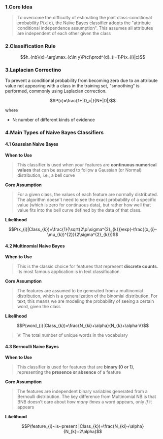 ### 1.Core Idea

>To overcome the difficulty of estimating the joint class-conditional probability P(x∣c), the Naïve Bayes classifier adopts the "attribute conditional independence assumption". This assumes all attributes are independent of each other given the class

### 2.Classification Rule

$$h_{nb}(x)=\arg\max_{c\in y}P(c)\prod^{d}_{i=1}P(x_{i}|c)$$

### 3.Laplacian Correctino

To prevent a conditional probability from becoming zero due to an attribute value not appearing with a class in the training set, "smoothing" is performed, commonly using Laplacian correction.


$$P(c)=\frac{1+|D_c|}{N+|D|}$$

where
* N: number of different kinds of evidence

### 4.Main Types of Naive Bayes Classifiers

#### 4.1 Gaussian Naive Bayes

**When to Use**

>This classifier is used when your features are **continuous numerical values** that can be assumed to follow a Gaussian (or Normal) distribution, i.e., a bell curve

**Core Assumption**

>For a given class, the values of each feature are normally distributed. The algorithm doesn't need to see the exact probability of a specific value (which is zero for continuous data), but rather how well that value fits into the bell curve defined by the data of that class.

**Likelihood**

$$P(x_{i}|Class_{k})=\frac{1}{\sqrt{2\pi\sigma^{2}_{k}}}exp(-\frac{(x_{i}-\mu_{k})^{2}}{2\sigma^{2}_{k}})$$

#### 4.2 Multinomial Naive Bayes

**When to Use**

>This is the classic choice for features that represent **discrete counts**. Its most famous application is in text classification.

**Core Assumption**

>The features are assumed to be generated from a multinomial distribution, which is a generalization of the binomial distribution. For text, this means we are modeling the probability of seeing a certain word, given the class

**Likelihood**

$$P(word_{i}|Class_{k})=\frac{N_{ki}+\alpha}{N_{k}+\alpha·V}$$
>V: The total number of unique words in the vocabulary

#### 4.3 Bernoulli Naive Bayes

**When to Use**

>This classifier is used for features that are **binary (0 or 1)**, representing the **presence or absence** of a feature

**Core Assumption**

>The features are independent binary variables generated from a Bernoulli distribution. The key difference from Multinomial NB is that BNB doesn't care about _how many times_ a word appears, only _if_ it appears

**Likelihood**

$$P(feature_{i}~is~present |Class_{k})=\frac{N_{ki}+\alpha}{N_{k}+2\alpha}$$